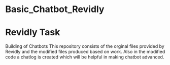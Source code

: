 # Basic_Chatbot_Revidly


# Revidly Task  

Building of Chatbots  This repository consists of the orginal files provided by Revidly and the modified files produced based on work. Also in the modified code a chatlog is created which will be helpful in making chatbot advanced.

